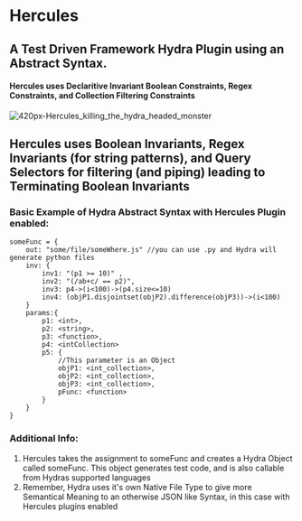 # Hercules
## A Test Driven Framework Hydra Plugin using an Abstract Syntax. 
#### Hercules uses Declaritive Invariant Boolean Constraints, Regex Constraints, and Collection Filtering Constraints
![420px-Hercules_killing_the_hydra_headed_monster](https://user-images.githubusercontent.com/107733608/174702298-353afad3-96be-44c2-bf1a-b9f3cca65d54.jpg)


## Hercules uses Boolean Invariants, Regex Invariants (for string patterns), and Query Selectors for filtering (and piping) leading to Terminating Boolean Invariants 
### Basic Example of Hydra Abstract Syntax with Hercules Plugin enabled:
    someFunc = {
        out: "some/file/someWhere.js" //you can use .py and Hydra will generate python files
        inv: {
            inv1: "(p1 >= 10)" ,
            inv2: "(/ab+c/ == p2)",
            inv3: p4->(i<100)->(p4.size<=10)
            inv4: (objP1.disjointset(objP2).difference(objP3))->(i<100)
        }
        params:{
            p1: <int>,
            p2: <string>,
            p3: <function>,
            p4: <intCollection>
            p5: {
                //This parameter is an Object
                objP1: <int_collection>,
                objP2: <int_collection>,
                objP3: <int_collection>,
                pFunc: <function>
            }
        }
    }

### Additional Info:
1. Hercules takes the assignment to someFunc and creates a Hydra Object called someFunc. This object generates test code, and is also callable from Hydras supported languages
2. Remember, Hydra uses it's own Native File Type to give more Semantical Meaning to an otherwise JSON like Syntax, in this case with Hercules plugins enabled
